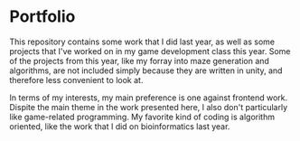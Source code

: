 # Portfolio

This repository contains some work that I did last year, as well as some projects that I've worked on in my game development class this year. Some of the projects from this year, like my forray into maze generation and algorithms, are not included simply because they are written in unity, and therefore less convenient to look at.

In terms of my interests, my main preference is one against frontend work. Dispite the main theme in the work presented here, I also don't particularly like game-related programming. My favorite kind of coding is algorithm oriented, like the work that I did on bioinformatics last year.
